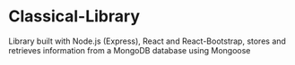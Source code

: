 # Classical-Library

Library built with Node.js (Express), React and React-Bootstrap, stores and retrieves information from a MongoDB database using Mongoose
